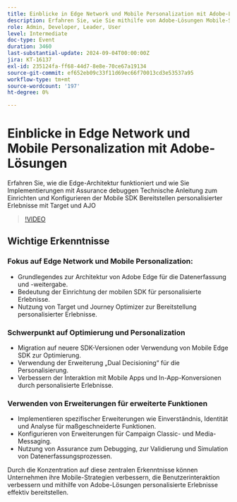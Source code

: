```yaml
---
title: Einblicke in Edge Network und Mobile Personalization mit Adobe-Lösungen
description: Erfahren Sie, wie Sie mithilfe von Adobe-Lösungen Mobile-Strategien verbessern, die Benutzerinteraktion verbessern und personalisierte Erlebnisse effektiv bereitstellen können.
role: Admin, Developer, Leader, User
level: Intermediate
doc-type: Event
duration: 3460
last-substantial-update: 2024-09-04T00:00:00Z
jira: KT-16137
exl-id: 235124fa-ff68-44d7-8e8e-70ce67a19134
source-git-commit: ef652eb09c33f11d69ec66f70013cd3e53537a95
workflow-type: tm+mt
source-wordcount: '197'
ht-degree: 0%

---
```


# Einblicke in Edge Network und Mobile Personalization mit Adobe-Lösungen

Erfahren Sie, wie die Edge-Architektur funktioniert und wie Sie Implementierungen mit Assurance debuggen
Technische Anleitung zum Einrichten und Konfigurieren der Mobile SDK
Bereitstellen personalisierter Erlebnisse mit Target und AJO

>[!VIDEO](https://video.tv.adobe.com/v/3433328/?learn=on)

## Wichtige Erkenntnisse

### Fokus auf Edge Network und Mobile Personalization:

* Grundlegendes zur Architektur von Adobe Edge für die Datenerfassung und -weitergabe.
* Bedeutung der Einrichtung der mobilen SDK für personalisierte Erlebnisse.
* Nutzung von Target und Journey Optimizer zur Bereitstellung personalisierter Erlebnisse.

### Schwerpunkt auf Optimierung und Personalization

* Migration auf neuere SDK-Versionen oder Verwendung von Mobile Edge SDK zur Optimierung.
* Verwendung der Erweiterung „Dual Decisioning“ für die Personalisierung.
* Verbessern der Interaktion mit Mobile Apps und In-App-Konversionen durch personalisierte Erlebnisse.

### Verwenden von Erweiterungen für erweiterte Funktionen

* Implementieren spezifischer Erweiterungen wie Einverständnis, Identität und Analyse für maßgeschneiderte Funktionen.
* Konfigurieren von Erweiterungen für Campaign Classic- und Media-Messaging.
* Nutzung von Assurance zum Debugging, zur Validierung und Simulation von Datenerfassungsprozessen.

Durch die Konzentration auf diese zentralen Erkenntnisse können Unternehmen ihre Mobile-Strategien verbessern, die Benutzerinteraktion verbessern und mithilfe von Adobe-Lösungen personalisierte Erlebnisse effektiv bereitstellen.

